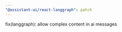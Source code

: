 ```yaml
---
"@assistant-ui/react-langgraph": patch
---
```


fix(langgraph): allow complex content in ai messages
